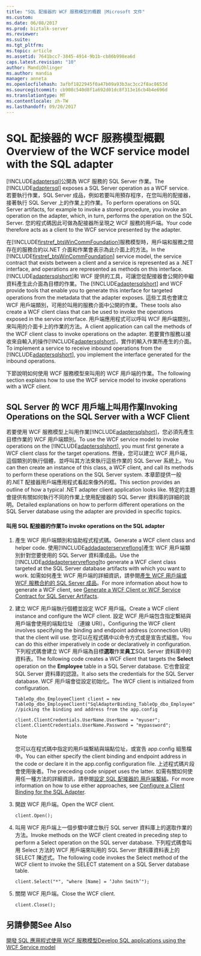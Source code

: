 ```yaml
---
title: "SQL 配接器的 WCF 服務模型的概觀 |Microsoft 文件"
ms.custom: 
ms.date: 06/08/2017
ms.prod: biztalk-server
ms.reviewer: 
ms.suite: 
ms.tgt_pltfrm: 
ms.topic: article
ms.assetid: 7641bcc7-3845-4914-9b1b-cb86b998ea6d
caps.latest.revision: "10"
author: MandiOhlinger
ms.author: mandia
manager: anneta
ms.openlocfilehash: 3afbf1822945f0a47b09a93b3ac3cc2f8ac8653d
ms.sourcegitcommit: cb908c540d8f1a692d01dc8f313e16cb4b4e696d
ms.translationtype: MT
ms.contentlocale: zh-TW
ms.lasthandoff: 09/20/2017
---
```

# <a name="overview-of-the-wcf-service-model-with-the-sql-adapter"></a><span data-ttu-id="e2c4f-102">SQL 配接器的 WCF 服務模型概觀</span><span class="sxs-lookup"><span data-stu-id="e2c4f-102">Overview of the WCF service model with the SQL adapter</span></span>
<span data-ttu-id="e2c4f-103">[!INCLUDE[adaptersql](../../includes/adaptersql-md.md)]公開為 WCF 服務的 SQL Server 作業。</span><span class="sxs-lookup"><span data-stu-id="e2c4f-103">The [!INCLUDE[adaptersql](../../includes/adaptersql-md.md)] exposes a SQL Server operation as a WCF service.</span></span> <span data-ttu-id="e2c4f-104">若要執行作業，SQL Server 成品，例如若要叫用預存程序，在您叫用的配接器，接著執行 SQL Server 上的作業上的作業。</span><span class="sxs-lookup"><span data-stu-id="e2c4f-104">To perform operations on SQL Server artifacts, for example to invoke a stored procedure, you invoke an operation on the adapter, which, in turn, performs the operation on the SQL Server.</span></span> <span data-ttu-id="e2c4f-105">您的程式碼因此可做為配接器所呈現之 WCF 服務的用戶端。</span><span class="sxs-lookup"><span data-stu-id="e2c4f-105">Your code therefore acts as a client to the WCF service presented by the adapter.</span></span>  
  
 <span data-ttu-id="e2c4f-106">在[!INCLUDE[firstref_btsWinCommFoundation](../../includes/firstref-btswincommfoundation-md.md)]服務模型時，用戶端和服務之間存在的服務合約以.NET 介面和作業會表示為此介面上的方法。</span><span class="sxs-lookup"><span data-stu-id="e2c4f-106">In the [!INCLUDE[firstref_btsWinCommFoundation](../../includes/firstref-btswincommfoundation-md.md)] service model, the service contract that exists between a client and a service is represented as a .NET interface, and operations are represented as methods on this interface.</span></span> <span data-ttu-id="e2c4f-107">[!INCLUDE[adaptersqlshort](../../includes/adaptersqlshort-md.md)]和 WCF 提供的工具，可讓您從配接器會公開的中繼資料產生此介面為目標的作業。</span><span class="sxs-lookup"><span data-stu-id="e2c4f-107">The [!INCLUDE[adaptersqlshort](../../includes/adaptersqlshort-md.md)] and WCF provide tools that enable you to generate this interface for targeted operations from the metadata that the adapter exposes.</span></span> <span data-ttu-id="e2c4f-108">這些工具也會建立 WCF 用戶端類別，可用於叫用的服務介面中公開的作業。</span><span class="sxs-lookup"><span data-stu-id="e2c4f-108">These tools also create a WCF client class that can be used to invoke the operations exposed in the service interface.</span></span> <span data-ttu-id="e2c4f-109">用戶端應用程式可以呼叫 WCF 用戶端類別，來叫用的介面卡上的作業的方法。</span><span class="sxs-lookup"><span data-stu-id="e2c4f-109">A client application can call the methods of the WCF client class to invoke operations on the adapter.</span></span> <span data-ttu-id="e2c4f-110">若要實作服務以接收來自輸入的操作[!INCLUDE[adaptersqlshort](../../includes/adaptersqlshort-md.md)]，實作的輸入作業所產生的介面。</span><span class="sxs-lookup"><span data-stu-id="e2c4f-110">To implement a service to receive inbound operations from the [!INCLUDE[adaptersqlshort](../../includes/adaptersqlshort-md.md)], you implement the interface generated for the inbound operations.</span></span>  
  
 <span data-ttu-id="e2c4f-111">下節說明如何使用 WCF 服務模型來叫用的 WCF 用戶端的作業。</span><span class="sxs-lookup"><span data-stu-id="e2c4f-111">The following section explains how to use the WCF service model to invoke operations with a WCF client.</span></span>  
  
## <a name="invoking-operations-on-the-sql-server-with-a-wcf-client"></a><span data-ttu-id="e2c4f-112">SQL Server 的 WCF 用戶端上叫用作業</span><span class="sxs-lookup"><span data-stu-id="e2c4f-112">Invoking Operations on the SQL Server with a WCF Client</span></span>  
 <span data-ttu-id="e2c4f-113">若要使用 WCF 服務模型上叫用作業[!INCLUDE[adaptersqlshort](../../includes/adaptersqlshort-md.md)]，您必須先產生目標作業的 WCF 用戶端類別。</span><span class="sxs-lookup"><span data-stu-id="e2c4f-113">To use the WCF service model to invoke operations on the [!INCLUDE[adaptersqlshort](../../includes/adaptersqlshort-md.md)], you must first generate a WCF client class for the target operations.</span></span> <span data-ttu-id="e2c4f-114">然後，您可以建立 WCF 用戶端，這個類別的執行個體，並呼叫其方法來執行這些作業的 SQL Server 系統上。</span><span class="sxs-lookup"><span data-stu-id="e2c4f-114">You can then create an instance of this class, a WCF client, and call its methods to perform these operations on the SQL Server system.</span></span> <span data-ttu-id="e2c4f-115">本章節提供一般的.NET 配接器用戶端應用程式看起來像外的框。</span><span class="sxs-lookup"><span data-stu-id="e2c4f-115">This section provides an outline of how a typical .NET adapter client application looks like.</span></span> <span data-ttu-id="e2c4f-116">特定的主題會提供有關如何執行不同的作業上使用配接器的 SQL Server 資料庫的詳細的說明。</span><span class="sxs-lookup"><span data-stu-id="e2c4f-116">Detailed explanations on how to perform different operations on the SQL Server database using the adapter are provided in specific topics.</span></span>  
  
#### <a name="to-invoke-operations-on-the-sql-adapter"></a><span data-ttu-id="e2c4f-117">叫用 SQL 配接器的作業</span><span class="sxs-lookup"><span data-stu-id="e2c4f-117">To invoke operations on the SQL adapter</span></span>  
  
1.  <span data-ttu-id="e2c4f-118">產生 WCF 用戶端類別和協助程式程式碼。</span><span class="sxs-lookup"><span data-stu-id="e2c4f-118">Generate a WCF client class and helper code.</span></span> <span data-ttu-id="e2c4f-119">使用[!INCLUDE[addadapterservreflong](../../includes/addadapterservreflong-md.md)]產生 WCF 用戶端類別針對您要使用的 SQL Server 資料庫成品。</span><span class="sxs-lookup"><span data-stu-id="e2c4f-119">Use the [!INCLUDE[addadapterservreflong](../../includes/addadapterservreflong-md.md)]to generate a WCF client class targeted at the SQL Server database artifacts with which you want to work.</span></span> <span data-ttu-id="e2c4f-120">如需如何產生 WCF 用戶端的詳細資訊，請參閱[產生 WCF 用戶端或 WCF 服務合約的 SQL Server 成品](../../adapters-and-accelerators/adapter-sql/generate-a-wcf-client-or-wcf-service-contract-for-sql-server-artifacts.md)。</span><span class="sxs-lookup"><span data-stu-id="e2c4f-120">For more information about how to generate a WCF client, see [Generate a WCF Client or WCF Service Contract for SQL Server Artifacts](../../adapters-and-accelerators/adapter-sql/generate-a-wcf-client-or-wcf-service-contract-for-sql-server-artifacts.md).</span></span>  
  
2.  <span data-ttu-id="e2c4f-121">建立 WCF 用戶端執行個體並設定 WCF 用戶端。</span><span class="sxs-lookup"><span data-stu-id="e2c4f-121">Create a WCF client instance and configure the WCF client.</span></span> <span data-ttu-id="e2c4f-122">設定 WCF 用戶端包含指定繫結與用戶端會使用的端點位址 （連線 URI）。</span><span class="sxs-lookup"><span data-stu-id="e2c4f-122">Configuring the WCF client involves specifying the binding and endpoint address (connection URI) that the client will use.</span></span> <span data-ttu-id="e2c4f-123">您可以在程式碼中以命令方式或是宣告式組態。</span><span class="sxs-lookup"><span data-stu-id="e2c4f-123">You can do this either imperatively in code or declaratively in configuration.</span></span> <span data-ttu-id="e2c4f-124">下列程式碼會建立 WCF 用戶端為目標**選取**作業**員工**SQL Server 資料庫中的資料表。</span><span class="sxs-lookup"><span data-stu-id="e2c4f-124">The following code creates a WCF client that targets the **Select** operation on the **Employee** table in a SQL Server database.</span></span> <span data-ttu-id="e2c4f-125">它也會設定 SQL Server 資料庫的認證。</span><span class="sxs-lookup"><span data-stu-id="e2c4f-125">It also sets the credentials for the SQL Server database.</span></span> <span data-ttu-id="e2c4f-126">WCF 用戶端會從設定初始化。</span><span class="sxs-lookup"><span data-stu-id="e2c4f-126">The WCF client is initialized from configuration.</span></span>  
  
    ```  
    TableOp_dbo_EmployeeClient client = new TableOp_dbo_EmployeeClient("SqlAdapterBinding_TableOp_dbo_Employee"); //picking the binding and address from the app.config  
  
    client.ClientCredentials.UserName.UserName = "myuser";  
    client.ClientCredentials.UserName.Password = "mypassword";  
    ```  
  
    > [!NOTE]
    >  <span data-ttu-id="e2c4f-127">您可以在程式碼中指定的用戶端繫結與端點位址，或宣告 app.config 組態檔中。</span><span class="sxs-lookup"><span data-stu-id="e2c4f-127">You can either specify the client binding and endpoint address in the code or declare it in the app.config configuration file.</span></span> <span data-ttu-id="e2c4f-128">上述程式碼片段會使用後者。</span><span class="sxs-lookup"><span data-stu-id="e2c4f-128">The preceding code snippet uses the latter.</span></span> <span data-ttu-id="e2c4f-129">如需有關如何使用任一種方法的詳細資訊，請參閱[設定 SQL 配接器的 用戶端繫結](../../adapters-and-accelerators/adapter-sql/configure-a-client-binding-for-the-sql-adapter.md)。</span><span class="sxs-lookup"><span data-stu-id="e2c4f-129">For more information on how to use either approaches, see [Configure a Client Binding for the SQL Adapter](../../adapters-and-accelerators/adapter-sql/configure-a-client-binding-for-the-sql-adapter.md).</span></span>  
  
3.  <span data-ttu-id="e2c4f-130">開啟 WCF 用戶端。</span><span class="sxs-lookup"><span data-stu-id="e2c4f-130">Open the WCF client.</span></span>  
  
    ```  
    client.Open();  
    ```  
  
4.  <span data-ttu-id="e2c4f-131">叫用 WCF 用戶端上一個步驟中建立執行 SQL server 資料庫上的選取作業的方法。</span><span class="sxs-lookup"><span data-stu-id="e2c4f-131">Invoke methods on the WCF client created in preceding step to perform a Select operation on the SQL server database.</span></span> <span data-ttu-id="e2c4f-132">下列程式碼會叫用 Select 方法的 WCF 用戶端來叫用的 SQL Server 資料庫資料表上的 SELECT 陳述式。</span><span class="sxs-lookup"><span data-stu-id="e2c4f-132">The following code invokes the Select method of the WCF client to invoke the SELECT statement on a SQL Server database table.</span></span>  
  
    ```  
    client.Select("*", "where [Name] = ‘John Smith’");  
    ```  
  
5.  <span data-ttu-id="e2c4f-133">關閉 WCF 用戶端。</span><span class="sxs-lookup"><span data-stu-id="e2c4f-133">Close the WCF client.</span></span>  
  
    ```  
    client.Close();  
    ```  
  
## <a name="see-also"></a><span data-ttu-id="e2c4f-134">另請參閱</span><span class="sxs-lookup"><span data-stu-id="e2c4f-134">See Also</span></span>  
[<span data-ttu-id="e2c4f-135">開發 SQL 應用程式使用 WCF 服務模型</span><span class="sxs-lookup"><span data-stu-id="e2c4f-135">Develop SQL applications using the WCF Service model</span></span>](../../adapters-and-accelerators/adapter-sql/develop-sql-applications-using-the-wcf-service-model.md)